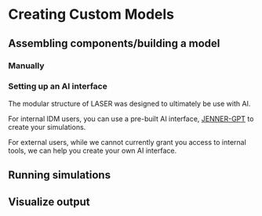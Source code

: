# Creating Custom Models

<!-- How to model using LASER-core components

Installation should be already done, those instructions were on the installation page (link to it)


Potential list of topics (edit based on how you actually do this! This may end up being a landing page, and each topic has its own page)
-->

## Assembling components/building a model

<!-- make sure to include the base requirements: what components are needed to run a model? How do you create the base model? (define parameters, add components, run sim, visualize output?) -->

### Manually

### Setting up an AI interface

The modular structure of LASER was designed to ultimately be use with AI.

For internal IDM users, you can use a pre-built AI interface, [JENNER-GPT](https://chatgpt.com/g/g-674f5fd33aec8191bcdc1a2736fb7c8d-laser-gpt-jenner?model=gpt-4o) to create your simulations.

For external users, while we cannot currently grant you access to internal tools, we can help you create your own AI interface.

<!--how to use an AI interface, suggested prompts, etc -->


## Running simulations


## Visualize output



<!-- Note: pulled out the sections loading data, initializing populations, squashing/saving/loading, and put them on a separate topic page. BUT if they should all be done prior to running sims, then should integrate them into this page, with "running simulations" as the last step. (I don't fully understand how to actually build a model yet, so this section of the TOC is still squishy).

This page should focus on the basics of what to do, all of the "additional" tasks are subpages.




Make sure to capture all relevant steps that are currently in tutorials. Users should be able to look here for basic instructions.-->
